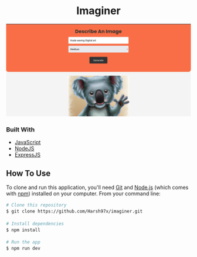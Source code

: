 <!-- Please update value in the {}  -->

<h1 align="center">Imaginer</h1>



![screenshot](https://github.com/Harsh97x/image-generator/blob/main/assests/imaginer-banner-screenshot.png)


### Built With

- [JavaScript](https://developer.mozilla.org/en-US/docs/Web/JavaScript)
- [NodeJS](https://nodejs.org/en/)
- [ExpressJS](https://expressjs.com/)

## How To Use

<!-- Example:  -->

To clone and run this application, you'll need [Git](https://git-scm.com) and [Node.js](https://nodejs.org/en/download/) (which comes with [npm](http://npmjs.com)) installed on your computer. From your command line:

```bash
# Clone this repository
$ git clone https://github.com/Harsh97x/imaginer.git

# Install dependencies
$ npm install

# Run the app
$ npm run dev
